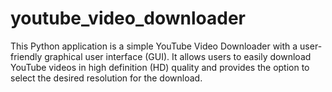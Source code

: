 # youtube_video_downloader
This Python application is a simple YouTube Video Downloader with a user-friendly graphical user interface (GUI). It allows users to easily download YouTube videos in high definition (HD) quality and provides the option to select the desired resolution for the download. 
